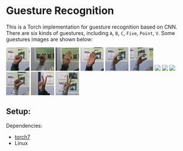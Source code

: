 # Guesture Recognition

This is a Torch implementation for guesture recognition based on CNN. There are six kinds of guestures, including `A`, `B`, `C`, `Five`, `Point`, `V`. Some guestures images are shown below:

<img src="./images/A_1.png">
<img src="./images/A_2.png">
<img src="./images/B_293.png">
<img src="./images/B_300.png">
<img src="./images/C_116.png">
<img src="./images/C_117.png">
<img src="./F_205.png">
<img src="./F_212.png">
<img src="./P_95.png">
<img src="./images/P_102.png">
<img src="./images/V_90.png">
<img src="./images/V_96.png">

## Setup:

Dependencies:
* [torch7](https://github.com/torch/torch7)
* Linux

